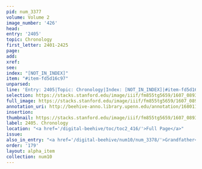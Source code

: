 ```yaml
---
pid: num_3377
volume: Volume 2
image_number: '426'
head:
entry: '2405'
topic: Chronology
first_letter: 2401-2425
page:
add:
xref:
see:
index: "[NOT_IN_INDEX]"
item: "#item-fd5d16c97"
unparsed:
line: 'Entry: 2405|Topic: Chronology|Index: [NOT_IN_INDEX]|#item-fd5d16c97'
selection: https://stacks.stanford.edu/image/iiif/fm855tg5659/1607_0893/807,3913,2758,300/full/0/default.jpg
full_image: https://stacks.stanford.edu/image/iiif/fm855tg5659/1607_0893/full/full/0/default.jpg
annotation_uri: http://beehive-anno.library.upenn.edu/annotation/1680110128999
insertion:
thumbnail: https://stacks.stanford.edu/image/iiif/fm855tg5659/1607_0893/807,3913,600,180/250,/0/default.jpg
label: 2405. Chronology
location: "<a href='/digital-beehive/toc/toc2_416/'>Full Page</a>"
issue:
also_in_entry: "<a href='/digital-beehive/num10/num_3378/'>Grandfather</a>"
order: '179'
layout: alpha_item
collection: num10
---
```

